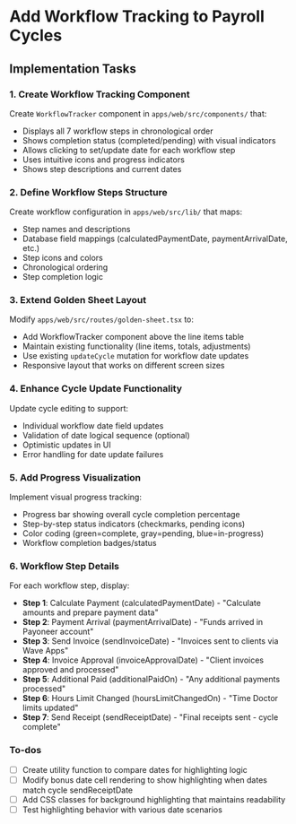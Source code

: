 <!-- a5a35d20-8220-49f6-9865-8e23fa9e9589 e1a446ca-6984-4e1a-ae9d-3b63db72c21a -->
# Add Workflow Tracking to Payroll Cycles

## Implementation Tasks

### 1. Create Workflow Tracking Component

Create `WorkflowTracker` component in `apps/web/src/components/` that:

- Displays all 7 workflow steps in chronological order
- Shows completion status (completed/pending) with visual indicators
- Allows clicking to set/update date for each workflow step
- Uses intuitive icons and progress indicators
- Shows step descriptions and current dates

### 2. Define Workflow Steps Structure

Create workflow configuration in `apps/web/src/lib/` that maps:

- Step names and descriptions
- Database field mappings (calculatedPaymentDate, paymentArrivalDate, etc.)
- Step icons and colors
- Chronological ordering
- Step completion logic

### 3. Extend Golden Sheet Layout

Modify `apps/web/src/routes/golden-sheet.tsx` to:

- Add WorkflowTracker component above the line items table
- Maintain existing functionality (line items, totals, adjustments)
- Use existing `updateCycle` mutation for workflow date updates
- Responsive layout that works on different screen sizes

### 4. Enhance Cycle Update Functionality

Update cycle editing to support:

- Individual workflow date field updates
- Validation of date logical sequence (optional)
- Optimistic updates in UI
- Error handling for date update failures

### 5. Add Progress Visualization

Implement visual progress tracking:

- Progress bar showing overall cycle completion percentage
- Step-by-step status indicators (checkmarks, pending icons)
- Color coding (green=complete, gray=pending, blue=in-progress)
- Workflow completion badges/status

### 6. Workflow Step Details

For each workflow step, display:

- **Step 1**: Calculate Payment (calculatedPaymentDate) - "Calculate amounts and prepare payment data"
- **Step 2**: Payment Arrival (paymentArrivalDate) - "Funds arrived in Payoneer account"  
- **Step 3**: Send Invoice (sendInvoiceDate) - "Invoices sent to clients via Wave Apps"
- **Step 4**: Invoice Approval (invoiceApprovalDate) - "Client invoices approved and processed"
- **Step 5**: Additional Paid (additionalPaidOn) - "Any additional payments processed"
- **Step 6**: Hours Limit Changed (hoursLimitChangedOn) - "Time Doctor limits updated"
- **Step 7**: Send Receipt (sendReceiptDate) - "Final receipts sent - cycle complete"

### To-dos

- [ ] Create utility function to compare dates for highlighting logic
- [ ] Modify bonus date cell rendering to show highlighting when dates match cycle sendReceiptDate
- [ ] Add CSS classes for background highlighting that maintains readability
- [ ] Test highlighting behavior with various date scenarios
